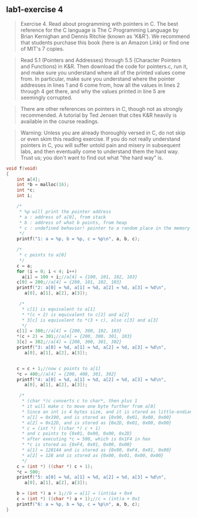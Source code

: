 ## lab1-exercise 4
> Exercise 4. Read about programming with pointers in C. The best reference for the C language is The C Programming Language by Brian Kernighan and Dennis Ritchie (known as 'K&R'). We recommend that students purchase this book (here is an Amazon Link) or find one of MIT's 7 copies.

> Read 5.1 (Pointers and Addresses) through 5.5 (Character Pointers and Functions) in K&R. Then download the code for pointers.c, run it, and make sure you understand where all of the printed values come from. In particular, make sure you understand where the pointer addresses in lines 1 and 6 come from, how all the values in lines 2 through 4 get there, and why the values printed in line 5 are seemingly corrupted.

> There are other references on pointers in C, though not as strongly recommended. A tutorial by Ted Jensen that cites K&R heavily is available in the course readings.

> Warning: Unless you are already thoroughly versed in C, do not skip or even skim this reading exercise. If you do not really understand pointers in C, you will suffer untold pain and misery in subsequent labs, and then eventually come to understand them the hard way. Trust us; you don't want to find out what "the hard way" is.

```C
void f(void)
{
    int a[4];
    int *b = malloc(16);
    int *c;
    int i;

    /*
     * %p will print the pointer address
     * a : address of a[0], from stack
     * b : address of what b points, from heap
     * c : undefined behavior! pointer to a random place in the memory
     */
    printf("1: a = %p, b = %p, c = %p\n", a, b, c);

    /*
     * c points to a[0]
     */
    c = a;
    for (i = 0; i < 4; i++)
	  a[i] = 100 + i;//a[4] = {100, 101, 102, 103}
    c[0] = 200;//a[4] = {200, 101, 102, 103}
    printf("2: a[0] = %d, a[1] = %d, a[2] = %d, a[3] = %d\n",
	   a[0], a[1], a[2], a[3]);

     /*
      * c[1] is equivalent to a[1]
      * *(c + 2) is equivalent to c[2] and a[2]
      * 3[c] is equivalent to *(3 + c), also c[3] and a[3]
      */
    c[1] = 300;//a[4] = {200, 300, 102, 103}
    *(c + 2) = 301;//a[4] = {200, 300, 301, 103}
    3[c] = 302;//a[4] = {200, 300, 301, 302}
    printf("3: a[0] = %d, a[1] = %d, a[2] = %d, a[3] = %d\n",
	   a[0], a[1], a[2], a[3]);


    c = c + 1;//now c points to a[1]
    *c = 400;//a[4] = {200, 400, 301, 302}
    printf("4: a[0] = %d, a[1] = %d, a[2] = %d, a[3] = %d\n",
	   a[0], a[1], a[2], a[3]);

     /*
      * (char *)c converts c to char*, then plus 1
      * it will make c to move one byte further from a[0]
      * Since an int is 4 bytes size, and it is stored as little-endian.
      * a[1] = 0x190, and is stored as {0x90, 0x01, 0x00, 0x00}
      * a[2] = 0x12D, and is stored as {0x2D, 0x01, 0x00, 0x00}
      * c = (int *) ((char *) c + 1)
      * and c points to {0x01, 0x00, 0x00, 0x2D}
      * after executing *c = 500, which is 0x1F4 in hex
      * *c is stored as {0xF4, 0x01, 0x00, 0x00}
      * a[1] = 128144 and is stored as {0x90, 0xF4, 0x01, 0x00}
      * a[2] = 128 and is stored as {0x00, 0x01, 0x00, 0x00}
      */
    c = (int *) ((char *) c + 1);
    *c = 500;
    printf("5: a[0] = %d, a[1] = %d, a[2] = %d, a[3] = %d\n",
	   a[0], a[1], a[2], a[3]);

    b = (int *) a + 1;//b = a[1] = (int)&a + 0x4
    c = (int *) ((char *) a + 1);//c = (int)a + 0x1
    printf("6: a = %p, b = %p, c = %p\n", a, b, c);
}
```
